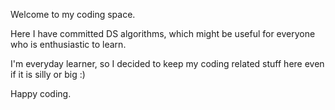 Welcome to my coding space.

Here I have committed DS algorithms, which might be useful for everyone who is enthusiastic to learn.

I'm everyday learner, so I decided to keep my coding related stuff here even if it is silly or big :)

Happy coding.
